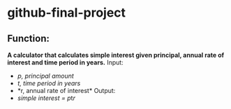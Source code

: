 # github-final-project
## Function:
**A calculator that calculates simple interest given principal, annual rate of interest and time period in years.**
Input:
   - *p, principal amount*
   - *t, time period in years*
   - *r, annual rate of interest\*
Output:
   - *simple interest = p*t*r*

